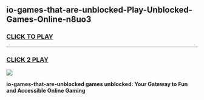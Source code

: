 
## io-games-that-are-unblocked-Play-Unblocked-Games-Online-n8uo3
<h3>
<a href="https://premium76.site?title=io-games-that-are-unblocked&ref=24A">CLICK TO PLAY</a></h3>
<hr>

<h3>
<a href="https://premium76.site?title=io-games-that-are-unblocked&ref=24A">CLICK 2 PLAY</a>
  
</h3>

<a href="https://premium76.site?title=io-games-that-are-unblocked&ref=24A"><img src="https://clearcache.store/games.png"></a>


**io-games-that-are-unblocked games unblocked: Your Gateway to Fun and Accessible Online Gaming**

